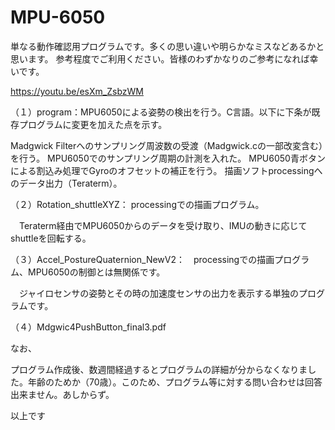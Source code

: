 # MPU-6050
単なる動作確認用プログラムです。多くの思い違いや明らかなミスなどあるかと思います。 参考程度でご利用ください。皆様のわずかなりのご参考になれば幸いです。

https://youtu.be/esXm_ZsbzWM

（１）program：MPU6050による姿勢の検出を行う。C言語。以下に下条が既存プログラムに変更を加えた点を示す。

Madgwick Filterへのサンプリング周波数の受渡（Madgwick.cの一部改変含む）を行う。 MPU6050でのサンプリング周期の計測を入れた。 MPU6050青ボタンによる割込み処理でGyroのオフセットの補正を行う。 描画ソフトprocessingへのデータ出力（Teraterm）。

（２）Rotation_shuttleXYZ： processingでの描画プログラム。

　Teraterm経由でMPU6050からのデータを受け取り、IMUの動きに応じてshuttleを回転する。

（３）Accel_PostureQuaternion_NewV2：　processingでの描画プログラム、MPU6050の制御とは無関係です。

　ジャイロセンサの姿勢とその時の加速度センサの出力を表示する単独のプログラムです。

（４）Mdgwic4PushButton_final3.pdf

なお、

プログラム作成後、数週間経過するとプログラムの詳細が分からなくなりました。年齢のためか（70歳）。このため、プログラム等に対する問い合わせは回答出来ません。あしからず。

以上です

